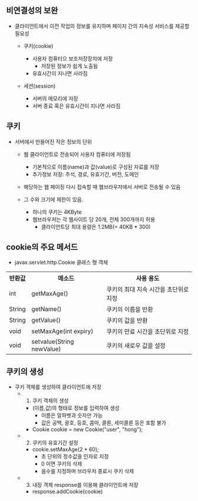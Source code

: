 ## 비연결성의 보완
- 클라이언트에서 이전 작업의 정보를 유지하며 페이지 간의 지속성 서비스를 제공할 필요성

  - 쿠키(cookie)
    - 사용자 컴퓨터으 보조저장장치에 저장
      - 저장된 정보가 쉽게 노출됨
    - 유효시간이 지나면 사라짐

  - 세션(session)
    - 서버의 메모리에 저장
    - 서버 종료 혹은 유효시간이 지나면 사라짐

## 쿠키
- 서버에서 만들어진 작은 정보의 단위
  - 웹 클라이언트로 전송되어 사용자 컴퓨터에 저장됨
    - 기본적으로 이름(name)과 값(value)로 구성된 자료를 저장
    - 추가정보 저장: 주석, 경로, 유효기간, 버전, 도메인

  - 해당하는 웹 페이징 다시 접속할 때 웹브라우저에서 서버로 전송될 수 있음

  - 그 수와 크기에 제한이 있음.
    - 하나의 쿠키는 4KByte
    - 웹브라우저는 각 웹사이트 당 20개, 전체 300개까지 허용
      - 클라이언트당 최대 용량은 1.2MB(= 40KB * 300)

## cookie의 주요 메서드
- javax.servlet.http.Cookie 클래스 형 객체
<table>
  <th>반환값
  <th>메소드
  <th>사용 용도
  <tr>
    <td>int
    <td>getMaxAge()
    <td>쿠키의 최대 지속 시간을 초단위로 지정
  <tr>
    <td>String
    <td>getName()
    <td>쿠키의 이름을 반환
  <tr>
    <td>String
    <td>getValue()
    <td>쿠키의 값을 반환
  <tr>
    <td>void
    <td>setMaxAge(int expiry)
    <td>쿠키의 만료 시간을 초단위로 지정
  <tr>
    <td>void
    <td>setvalue(String newValue)
    <td>쿠키의 새로우 값을 설정
</table>
      
## 쿠키의 생성
- 쿠키 객체를 생성하여 클라이언트에 저장
  - 1. 쿠키 객체의 생성
    - (이름,값)의 형태로 정보를 입력하여 생성
      - 이름은 알파벳과 숫자만 가능
      - 값은 공백, 괄호, 등호, 콤마, 콜론, 세미콜론 등은 포함 불가
    - Cookie cookie = new Cookie("user", "hong");
  - 2. 쿠키의 유효기간 설정
    - cookie.setMaxAge(2 * 60);
      - 초 단위의 정수값을 인자로 지정
      - 0 이면 쿠키의 삭제
      - 음수를 지정하며 브라우저 종료시 쿠키 삭제
  - 3. 내장 객체 response를 이용해 클라이언트에 저장
    - response.addCookie(cookie)
